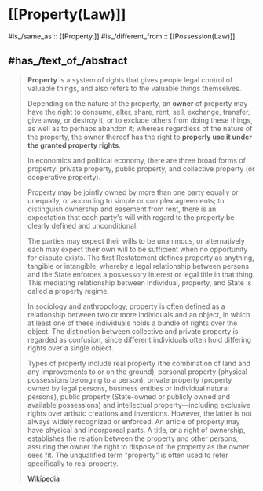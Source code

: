 
# [[Property(Law)]] 

#is_/same_as :: [[Property,]]
#is_/different_from :: [[Possession(Law)]] 

## #has_/text_of_/abstract 

> **Property** is a system of rights that gives people legal control of valuable things, 
> and also refers to the valuable things themselves. 
> 
> Depending on the nature of the property, an **owner** of property may have the right to consume, 
> alter, share, rent, sell, exchange, transfer, give away, or destroy it, 
> or to exclude others from doing these things, as well as to perhaps abandon it; 
> whereas regardless of the nature of the property, 
> the owner thereof has the right to **properly use it under the granted property rights**.
>
> In economics and political economy, there are three broad forms of property: 
> private property, public property, and collective property (or cooperative property). 
> 
> Property may be jointly owned by more than one party equally or unequally, 
> or according to simple or complex agreements; 
> to distinguish ownership and easement from rent, 
> there is an expectation that each party's will with regard to the property be clearly defined and unconditional. 
> 
> The parties may expect their wills to be unanimous, or alternatively each may expect their own will to be sufficient when no opportunity for dispute exists. The first Restatement defines property as anything, tangible or intangible, whereby a legal relationship between persons and the State enforces a possessory interest or legal title in that thing. This mediating relationship between individual, property, and State is called a property regime.
>
> In sociology and anthropology, property is often defined as a relationship between two or more individuals and an object, in which at least one of these individuals holds a bundle of rights over the object. The distinction between collective and private property is regarded as confusion, since different individuals often hold differing rights over a single object.
>
> Types of property include real property (the combination of land and any improvements to or on the ground), personal property (physical possessions belonging to a person), private property (property owned by legal persons, business entities or individual natural persons), public property (State-owned or publicly owned and available possessions) and intellectual property—including exclusive rights over artistic creations and inventions. However, the latter is not always widely recognized or enforced. An article of property may have physical and incorporeal parts. A title, or a right of ownership, establishes the relation between the property and other persons, assuring the owner the right to dispose of the property as the owner sees fit. The unqualified term "property" is often used to refer specifically to real property.
>
> [Wikipedia](https://en.wikipedia.org/wiki/Property) 

